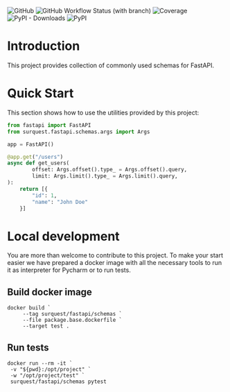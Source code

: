 ![GitHub](https://img.shields.io/github/license/surquest/python-fastapi-schemas?style=flat-square)
![GitHub Workflow Status (with branch)](https://img.shields.io/github/actions/workflow/status/surquest/python-fastapi-schemas/test.yml?branch=main&style=flat-square)
![Coverage](https://img.shields.io/endpoint?url=https://gist.githubusercontent.com/surquest/6e25c317000917840152a5e702e71963/raw/python-fastapi-schemas.json&style=flat-square)
![PyPI - Downloads](https://img.shields.io/pypi/dm/surquest-fastapi-schemas?style=flat-square)
![PyPI](https://img.shields.io/pypi/v/surquest-fastapi-schemas)

# Introduction

This project provides collection of commonly used schemas for FastAPI.

# Quick Start

This section shows how to use the utilities provided by this project:

```python
from fastapi import FastAPI
from surquest.fastapi.schemas.args import Args

app = FastAPI()

@app.get("/users")
async def get_users(
        offset: Args.offset().type_ = Args.offset().query,
        limit: Args.limit().type_ = Args.limit().query,
):
    return [{
        "id": 1,
        "name": "John Doe"
    }]
```

# Local development

You are more than welcome to contribute to this project. To make your start easier we have prepared a docker image with all the necessary tools to run it as interpreter for Pycharm or to run tests.


## Build docker image
```
docker build `
     --tag surquest/fastapi/schemas `
     --file package.base.dockerfile `
     --target test .
```

## Run tests
```
docker run --rm -it `
 -v "${pwd}:/opt/project" `
 -w "/opt/project/test" `
 surquest/fastapi/schemas pytest
```